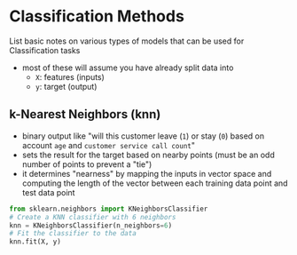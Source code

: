 # Classification Methods

List basic notes on various types of models that can be used for Classification tasks

- most of these will assume you have already split data into
    - `X`: features (inputs)
    - `y`: target (output)

## k-Nearest Neighbors (knn)

- binary output like "will this customer leave (`1`) or stay (`0`) based on account `age` and `customer service call count`"
- sets the result for the target based on nearby points (must be an odd number of points to prevent a "tie")
- it determines "nearness" by mapping the inputs in vector space and computing the length of the vector between each training data point and test data point

```python
from sklearn.neighbors import KNeighborsClassifier
# Create a KNN classifier with 6 neighbors
knn = KNeighborsClassifier(n_neighbors=6)
# Fit the classifier to the data
knn.fit(X, y)
```